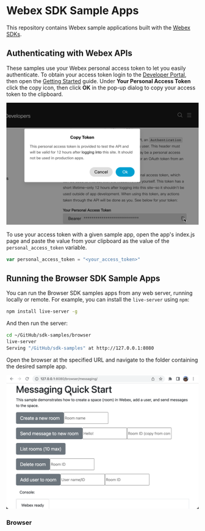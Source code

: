 # Webex SDK Sample Apps

This repository contains Webex sample applications built with the [Webex SDKs](https://developer.webex.com/docs/sdks/browser).

## Authenticating with Webex APIs

These samples use your Webex personal access token to let you easily authenticate. To obtain your access token login to the [Developer Portal](https://developer.webex.com/login), then open the [Getting Started](https://developer.webex.com/docs/getting-started#accounts-and-authentication) guide. Under **Your Personal Access Token** click the copy icon, then click **OK** in the pop-up dialog to copy your access token to the clipboard.

![](images/personal-access-token.png)

To use your access token with a given sample app, open the app's index.js page and paste the value from your clipboard as the value of the `personal_access_token` variable.

```javascript
var personal_access_token = "<your_access_token>"
```

## Running the Browser SDK Sample Apps

You can run the Browser SDK samples apps from any web server, running locally or remote. For example, you can install the `live-server` using `npm`:

```bash
npm install live-server -g 
```

And then run the server:

```bash
cd ~/GitHub/sdk-samples/browser
live-server
Serving "/GitHub/sdk-samples" at http://127.0.0.1:8080
```

Open the browser at the specified URL and navigate to the folder containing the desired sample app.

![](images/sample-app.png)
### Browser 


